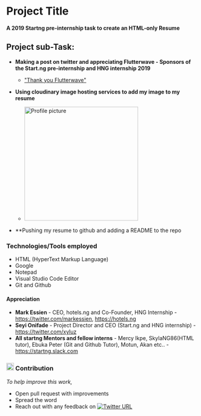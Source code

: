 # Project Title

**A 2019 Startng pre-internship task to create an HTML-only Resume**

## Project sub-Task:

* **Making a post on twitter and appreciating Flutterwave - Sponsors of the Start.ng pre-internship and HNG internship 2019**
     * <a href= "https://twitter.com/davidjnr2/status/1164935567819313152"> "Thank you Flutterwave" </a>

* **Using cloudinary image hosting services to add my image to my resume** 
     * <img src = "https://res.cloudinary.com/davidjnr2/image/upload/v1566746298/Deejay_nydsty.jpg" width="300" height="300" alt="Profile picture">
  
* **Pushing my resume to github and adding a README to the repo
     

### Technologies/Tools employed
  * HTML (HyperText Markup Language)
  * Google
  * Notepad 
  * Visual Studio Code Editor
  * Git and Github
  

#### Appreciation
  * **Mark Essien** - CEO, hotels.ng and Co-Founder, HNG Internship - https://twitter.com/markessien, https://hotels.ng
  * **Seyi Onifade** - Project Director and CEO (Start.ng and HNG internship) - https://twitter.com/xyluz
  * **All startng Mentors and fellow interns** - Mercy Ikpe, SkylaNG86(HTML tutor), Ebuka Peter (Git and Github Tutor), Motun, Akan etc.. - https://startng.slack.com

### <g-emoji class="g-emoji" alias="raised_hands" fallback-src="https://github.githubassets.com/images/icons/emoji/unicode/1f64c.png"><img class="emoji" alt="raised_hands" height="20" width="20" src="https://github.githubassets.com/images/icons/emoji/unicode/1f64c.png"></g-emoji> Contribution
 *To help improve this work,* 
   * Open pull request with improvements
   * Spread the word
   * Reach out with any feedback on <a href="https://twitter.com/davidjnr2" rel="nofollow"><img src= "https://user-images.githubusercontent.com/25167635/63774673-a991ba80-c8d5-11e9-99c9-3cb64201e5cc.JPG" alt="Twitter URL" data-canonical-src="https://img.shields.io/twitter/url/https/twitter.com/davidjnr2.svg?style=social&amp;label=Follow%20%40davidjnr2" style="max-width:100%;"></a>

